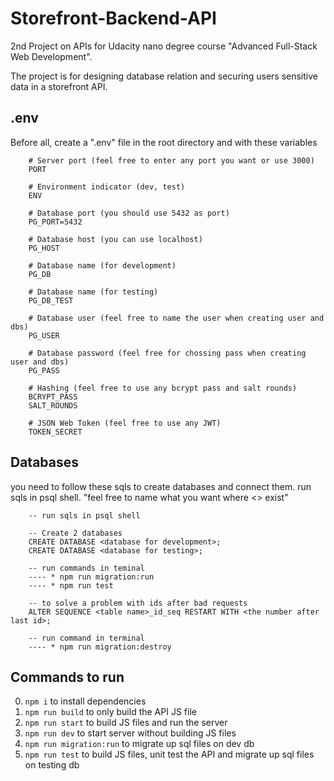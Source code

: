 # Storefront-Backend-API

2nd Project on APIs for Udacity nano degree course "Advanced Full-Stack Web Development".

The project is for designing database relation and securing users sensitive data in a storefront API.

## .env

Before all, create a ".env" file in the root directory and with these variables

```
    # Server port (feel free to enter any port you want or use 3000)
    PORT

    # Environment indicator (dev, test)
    ENV

    # Database port (you should use 5432 as port)
    PG_PORT=5432

    # Database host (you can use localhost)
    PG_HOST

    # Database name (for development)
    PG_DB

    # Database name (for testing)
    PG_DB_TEST

    # Database user (feel free to name the user when creating user and dbs)
    PG_USER

    # Database password (feel free for chossing pass when creating user and dbs)
    PG_PASS

    # Hashing (feel free to use any bcrypt pass and salt rounds)
    BCRYPT_PASS
    SALT_ROUNDS

    # JSON Web Token (feel free to use any JWT)
    TOKEN_SECRET
```

## Databases

you need to follow these sqls to create databases and connect them. run sqls in psql shell. 
"feel free to name what you want where <> exist"

```
    -- run sqls in psql shell

    -- Create 2 databases
    CREATE DATABASE <database for development>;
    CREATE DATABASE <database for testing>;

    -- run commands in teminal
    ---- * npm run migration:run
    ---- * npm run test

    -- to solve a problem with ids after bad requests
    ALTER SEQUENCE <table name>_id_seq RESTART WITH <the number after last id>;

    -- run command in terminal
    ---- * npm run migration:destroy

```

## Commands to run

0. `npm i` to install dependencies
1. `npm run build` to only build the API JS file
2. `npm run start` to build JS files and run the server
3. `npm run dev` to start server without building JS files
4. `npm run migration:run` to migrate up sql files on dev db
5. `npm run test` to build JS files, unit test the API and migrate up sql files on testing db 
